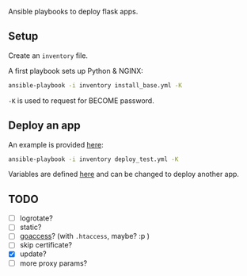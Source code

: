 Ansible playbooks to deploy flask apps.

## Setup

Create an `inventory` file.

A first playbook sets up Python & NGINX:

```bash
ansible-playbook -i inventory install_base.yml -K
```

`-K` is used to request for BECOME password.

## Deploy an app

An example is provided [here](deploy_test.yml):

```bash
ansible-playbook -i inventory deploy_test.yml -K
```

Variables are defined [here](group_vars/all.yml) and can be changed to deploy another app.

## TODO

- [ ] logrotate?
- [ ] static?
- [ ] [goaccess](https://goaccess.io/)? (with `.htaccess`, maybe? :p )
- [ ] skip certificate?
- [x] update? 
- [ ] more proxy params?
